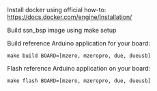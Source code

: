 
Install docker using official how-to: https://docs.docker.com/engine/installation/


Build ssn_bsp image using make setup

Build reference  Arduino application for your board:

    make build BOARD=[mzero, mzeropro, due, dueusb]

Flash reference Arduino application on your board:

    make flash BOARD=[mzero, mzeropro, due, dueusb]
